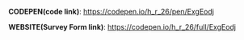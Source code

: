 **CODEPEN(code link)**: https://codepen.io/h_r_26/pen/ExgEodj

**WEBSITE(Survey Form link)**: https://codepen.io/h_r_26/full/ExgEodj
